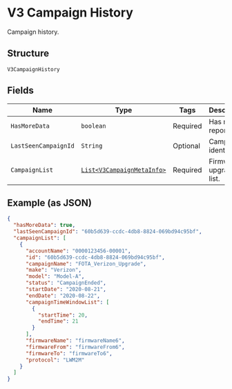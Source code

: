 
# V3 Campaign History

Campaign history.

## Structure

`V3CampaignHistory`

## Fields

| Name | Type | Tags | Description | Getter | Setter |
|  --- | --- | --- | --- | --- | --- |
| `HasMoreData` | `boolean` | Required | Has more report flag? | boolean getHasMoreData() | setHasMoreData(boolean hasMoreData) |
| `LastSeenCampaignId` | `String` | Optional | Campaign identifier. | String getLastSeenCampaignId() | setLastSeenCampaignId(String lastSeenCampaignId) |
| `CampaignList` | [`List<V3CampaignMetaInfo>`](../../doc/models/v3-campaign-meta-info.md) | Required | Firmware upgrade list. | List<V3CampaignMetaInfo> getCampaignList() | setCampaignList(List<V3CampaignMetaInfo> campaignList) |

## Example (as JSON)

```json
{
  "hasMoreData": true,
  "lastSeenCampaignId": "60b5d639-ccdc-4db8-8824-069bd94c95bf",
  "campaignList": [
    {
      "accountName": "0000123456-00001",
      "id": "60b5d639-ccdc-4db8-8824-069bd94c95bf",
      "campaignName": "FOTA_Verizon_Upgrade",
      "make": "Verizon",
      "model": "Model-A",
      "status": "CampaignEnded",
      "startDate": "2020-08-21",
      "endDate": "2020-08-22",
      "campaignTimeWindowList": [
        {
          "startTime": 20,
          "endTime": 21
        }
      ],
      "firmwareName": "firmwareName6",
      "firmwareFrom": "firmwareFrom6",
      "firmwareTo": "firmwareTo6",
      "protocol": "LWM2M"
    }
  ]
}
```

